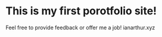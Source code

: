 # This is my first porotfolio site! 

Feel free to provide feedback or offer me a job! 
ianarthur.xyz
